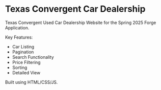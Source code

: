# Texas Convergent Car Dealership
Texas Convergent Used Car Dealership Website for the Spring 2025 Forge Application.

Key Features:
- Car Listing
- Pagination
- Search Functionality
- Price Filtering
- Sorting
- Detailed View

Built using HTML/CSS/JS.
